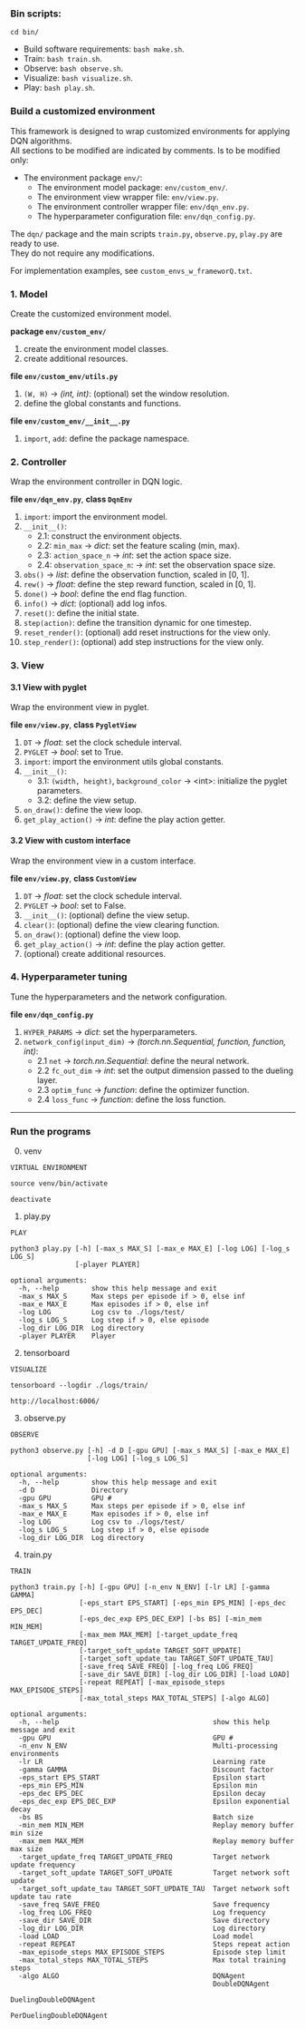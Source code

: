 ### Bin scripts:  

`cd bin/`  

- Build software requirements: `bash make.sh`.  
- Train: `bash train.sh`.  
- Observe: `bash observe.sh`.  
- Visualize: `bash visualize.sh`.  
- Play: `bash play.sh`.  

### Build a customized environment

This framework is designed to wrap customized environments for applying DQN algorithms.  
All sections to be modified are indicated by comments. Is to be modified only:  
- The environment package `env/`:  
	- The environment model package: `env/custom_env/`.  
	- The environment view wrapper file: `env/view.py`.  
	- The environment controller wrapper file: `env/dqn_env.py`.  
	- The hyperparameter configuration file: `env/dqn_config.py`.  

The `dqn/` package and the main scripts `train.py`, `observe.py`, `play.py` are ready to use.  
They do not require any modifications.  

For implementation examples, see `custom_envs_w_frameworQ.txt`.  

### 1. Model

Create the customized environment model.  

**package `env/custom_env/`**  
1. create the environment model classes.  
2. create additional resources.  

**file `env/custom_env/utils.py`**  
1. `(W, H)` -> _(int, int)_: (optional) set the window resolution.  
2. define the global constants and functions.  

**file `env/custom_env/__init__.py`**  
1. `import`, `add`: define the package namespace.  

### 2. Controller

Wrap the environment controller in DQN logic.  

**file `env/dqn_env.py`**, **class `DqnEnv`**   
1. `import`: import the environment model.  
2. `__init__()`:  
    - 2.1: construct the environment objects.  
    - 2.2: `min_max` -> _dict_: set the feature scaling (min, max).  
    - 2.3: `action_space_n` -> _int_: set the action space size.  
    - 2.4: `observation_space_n`: -> _int_: set the observation space size.  
3. `obs()` -> _list_: define the observation function, scaled in [0, 1].  
4. `rew()` -> _float_: define the step reward function, scaled in [0, 1].  
5. `done()` -> _bool_: define the end flag function.  
6. `info()` -> _dict_: (optional) add log infos.  
7. `reset()`: define the initial state.  
8. `step(action)`: define the transition dynamic for one timestep.  
9. `reset_render()`: (optional) add reset instructions for the view only.  
10. `step_render()`: (optional) add step instructions for the view only.  

### 3. View

#### 3.1 View with pyglet

Wrap the environment view in pyglet.  

**file `env/view.py`**, **class `PygletView`**   
1. `DT` -> _float_: set the clock schedule interval.
2. `PYGLET` -> _bool_: set to True.  
3. `import`: import the environment utils global constants.  
4. `__init__()`:  
    - 3.1: `(width, height)`, `background_color` -> \<int>: initialize the pyglet parameters.  
    - 3.2: define the view setup.  
5. `on_draw()`: define the view loop.  
6. `get_play_action()` -> _int_: define the play action getter.  

#### 3.2 View with custom interface

Wrap the environment view in a custom interface.  

**file `env/view.py`**, **class `CustomView`**   
1. `DT` -> _float_: set the clock schedule interval.
2. `PYGLET` -> _bool_: set to False.  
3. `__init__()`: (optional) define the view setup. 
4. `clear()`: (optional) define the view clearing function.   
5. `on_draw()`: (optional) define the view loop.  
6. `get_play_action()` -> _int_: define the play action getter.  
7. (optional) create additional resources.  

### 4. Hyperparameter tuning

Tune the hyperparameters and the network configuration.  

**file `env/dqn_config.py`**   
1. `HYPER_PARAMS` -> _dict_: set the hyperparameters.  
2. `network_config(input_dim)` -> _(torch.nn.Sequential, function, function, int)_:  
    - 2.1 `net` -> _torch.nn.Sequential_: define the neural network.  
    - 2.2 `fc_out_dim` -> _int_: set the output dimension passed to the dueling layer.  
    - 2.3 `optim_func` -> _function_: define the optimizer function.  
    - 2.4 `loss_func` -> _function_: define the loss function.  

****

### Run the programs

0. venv
```
VIRTUAL ENVIRONMENT

source venv/bin/activate

deactivate
```

1. play.py
```
PLAY

python3 play.py [-h] [-max_s MAX_S] [-max_e MAX_E] [-log LOG] [-log_s LOG_S]
                [-player PLAYER]

optional arguments:
  -h, --help        show this help message and exit
  -max_s MAX_S      Max steps per episode if > 0, else inf
  -max_e MAX_E      Max episodes if > 0, else inf
  -log LOG          Log csv to ./logs/test/
  -log_s LOG_S      Log step if > 0, else episode
  -log_dir LOG_DIR  Log directory
  -player PLAYER    Player
```

2. tensorboard
```
VISUALIZE

tensorboard --logdir ./logs/train/

http://localhost:6006/
```

3. observe.py
```
OBSERVE

python3 observe.py [-h] -d D [-gpu GPU] [-max_s MAX_S] [-max_e MAX_E]
                   [-log LOG] [-log_s LOG_S]

optional arguments:
  -h, --help        show this help message and exit
  -d D              Directory
  -gpu GPU          GPU #
  -max_s MAX_S      Max steps per episode if > 0, else inf
  -max_e MAX_E      Max episodes if > 0, else inf
  -log LOG          Log csv to ./logs/test/
  -log_s LOG_S      Log step if > 0, else episode
  -log_dir LOG_DIR  Log directory
```

4. train.py
```
TRAIN

python3 train.py [-h] [-gpu GPU] [-n_env N_ENV] [-lr LR] [-gamma GAMMA]
                 [-eps_start EPS_START] [-eps_min EPS_MIN] [-eps_dec EPS_DEC]
                 [-eps_dec_exp EPS_DEC_EXP] [-bs BS] [-min_mem MIN_MEM]
                 [-max_mem MAX_MEM] [-target_update_freq TARGET_UPDATE_FREQ]
                 [-target_soft_update TARGET_SOFT_UPDATE]
                 [-target_soft_update_tau TARGET_SOFT_UPDATE_TAU]
                 [-save_freq SAVE_FREQ] [-log_freq LOG_FREQ]
                 [-save_dir SAVE_DIR] [-log_dir LOG_DIR] [-load LOAD]
                 [-repeat REPEAT] [-max_episode_steps MAX_EPISODE_STEPS]
                 [-max_total_steps MAX_TOTAL_STEPS] [-algo ALGO]

optional arguments:
  -h, --help                                      show this help message and exit
  -gpu GPU                                        GPU #
  -n_env N_ENV                                    Multi-processing environments
  -lr LR                                          Learning rate
  -gamma GAMMA                                    Discount factor
  -eps_start EPS_START                            Epsilon start
  -eps_min EPS_MIN                                Epsilon min
  -eps_dec EPS_DEC                                Epsilon decay
  -eps_dec_exp EPS_DEC_EXP                        Epsilon exponential decay
  -bs BS                                          Batch size
  -min_mem MIN_MEM                                Replay memory buffer min size
  -max_mem MAX_MEM                                Replay memory buffer max size
  -target_update_freq TARGET_UPDATE_FREQ          Target network update frequency
  -target_soft_update TARGET_SOFT_UPDATE          Target network soft update
  -target_soft_update_tau TARGET_SOFT_UPDATE_TAU  Target network soft update tau rate
  -save_freq SAVE_FREQ                            Save frequency
  -log_freq LOG_FREQ                              Log frequency
  -save_dir SAVE_DIR                              Save directory
  -log_dir LOG_DIR                                Log directory
  -load LOAD                                      Load model
  -repeat REPEAT                                  Steps repeat action
  -max_episode_steps MAX_EPISODE_STEPS            Episode step limit
  -max_total_steps MAX_TOTAL_STEPS                Max total training steps
  -algo ALGO                                      DQNAgent 
                                                  DoubleDQNAgent 
                                                  DuelingDoubleDQNAgent
                                                  PerDuelingDoubleDQNAgent
```
